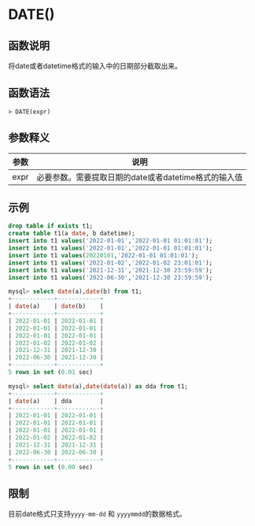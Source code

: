 # **DATE()**

## **函数说明**

将date或者datetime格式的输入中的日期部分截取出来。

## **函数语法**

```
> DATE(expr)
```

## **参数释义**

|  参数   | 说明  |
|  ----  | ----  |
| expr  | 必要参数。需要提取日期的date或者datetime格式的输入值 |

## **示例**

```sql
drop table if exists t1;
create table t1(a date, b datetime);
insert into t1 values('2022-01-01','2022-01-01 01:01:01');
insert into t1 values('2022-01-01','2022-01-01 01:01:01');
insert into t1 values(20220101,'2022-01-01 01:01:01');
insert into t1 values('2022-01-02','2022-01-02 23:01:01');
insert into t1 values('2021-12-31','2021-12-30 23:59:59');
insert into t1 values('2022-06-30','2021-12-30 23:59:59');

mysql> select date(a),date(b) from t1;
+------------+------------+
| date(a)    | date(b)    |
+------------+------------+
| 2022-01-01 | 2022-01-01 |
| 2022-01-01 | 2022-01-01 |
| 2022-01-01 | 2022-01-01 |
| 2022-01-02 | 2022-01-02 |
| 2021-12-31 | 2021-12-30 |
| 2022-06-30 | 2021-12-30 |
+------------+------------+
5 rows in set (0.01 sec)

mysql> select date(a),date(date(a)) as dda from t1;
+------------+------------+
| date(a)    | dda        |
+------------+------------+
| 2022-01-01 | 2022-01-01 |
| 2022-01-01 | 2022-01-01 |
| 2022-01-01 | 2022-01-01 |
| 2022-01-02 | 2022-01-02 |
| 2021-12-31 | 2021-12-31 |
| 2022-06-30 | 2022-06-30 |
+------------+------------+
5 rows in set (0.00 sec)
```

## **限制**

目前date格式只支持`yyyy-mm-dd` 和 `yyyymmdd`的数据格式。  
